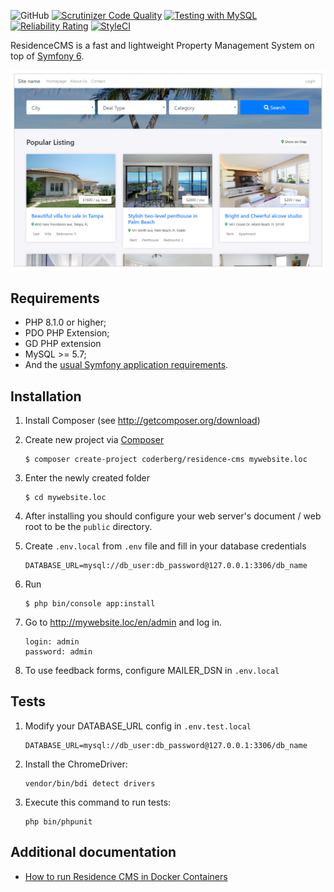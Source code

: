 ![GitHub](https://img.shields.io/github/license/mashape/apistatus.svg) [![Scrutinizer Code Quality](https://scrutinizer-ci.com/g/Coderberg/ResidenceCMS/badges/quality-score.png?b=master)](https://scrutinizer-ci.com/g/Coderberg/ResidenceCMS/?branch=master) [![Testing with MySQL](https://github.com/Coderberg/ResidenceCMS/actions/workflows/mysql.yml/badge.svg)](https://github.com/Coderberg/ResidenceCMS/actions/workflows/mysql.yml) [![Reliability Rating](https://sonarcloud.io/api/project_badges/measure?project=Coderberg_ResidenceCMS&metric=reliability_rating)](https://sonarcloud.io/dashboard?id=Coderberg_ResidenceCMS) [![StyleCI](https://github.styleci.io/repos/148062622/shield?branch=master)](https://github.styleci.io/repos/148062622?branch=master)

ResidenceCMS is a fast and lightweight Property Management System on top of [Symfony 6][1].

![GitHub](https://raw.githubusercontent.com/Coderberg/ResidenceCMS/master/docs/images/screenshot.png)

## Requirements

- PHP 8.1.0 or higher;
- PDO PHP Extension;
- GD PHP extension
- MySQL >= 5.7;
- And the [usual Symfony application requirements][2].

## Installation

1. Install Composer (see http://getcomposer.org/download)

2. Create new project via [Composer][3]

   ```
   $ composer create-project coderberg/residence-cms mywebsite.loc
   ```
3. Enter the newly created folder

   ```
   $ cd mywebsite.loc
   ```

4. After installing you should configure your web server's document / web root to be the ```public``` directory.

5. Create ```.env.local``` from ```.env``` file and fill in your database credentials

    ```
    DATABASE_URL=mysql://db_user:db_password@127.0.0.1:3306/db_name
    ```

6. Run

    ```
    $ php bin/console app:install
    ```

7. Go to http://mywebsite.loc/en/admin and log in.

   ```
   login: admin
   password: admin
   ```

8. To use feedback forms, configure MAILER_DSN in ```.env.local```

## Tests

1. Modify your DATABASE_URL config in ```.env.test.local```

   ```
   DATABASE_URL=mysql://db_user:db_password@127.0.0.1:3306/db_name
   ```

2. Install the ChromeDriver:

   ```
   vendor/bin/bdi detect drivers
   ```

3. Execute this command to run tests:

   ```
   php bin/phpunit
   ```

## Additional documentation
- [How to run Residence CMS in Docker Containers][4]

[1]: https://symfony.com/
[2]: https://symfony.com/doc/current/setup.html#technical-requirements
[3]: https://getcomposer.org/doc/03-cli.md#create-project
[4]: https://github.com/Coderberg/ResidenceCMS/blob/master/docs/docker.md
